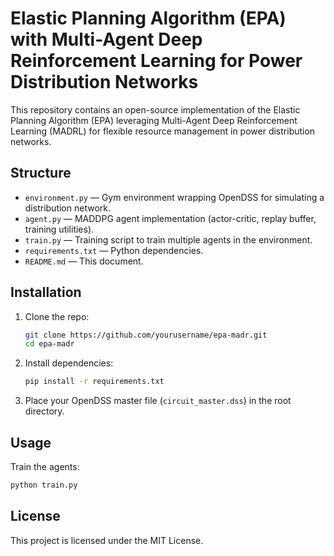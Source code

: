 # Elastic Planning Algorithm (EPA) with Multi-Agent Deep Reinforcement Learning for Power Distribution Networks

This repository contains an open-source implementation of the Elastic Planning Algorithm (EPA) leveraging Multi-Agent Deep Reinforcement Learning (MADRL) for flexible resource management in power distribution networks.

## Structure

- `environment.py` — Gym environment wrapping OpenDSS for simulating a distribution network.
- `agent.py` — MADDPG agent implementation (actor-critic, replay buffer, training utilities).
- `train.py` — Training script to train multiple agents in the environment.
- `requirements.txt` — Python dependencies.
- `README.md` — This document.

## Installation

1. Clone the repo:
   ```bash
   git clone https://github.com/yourusername/epa-madr.git
   cd epa-madr
   ```

2. Install dependencies:
   ```bash
   pip install -r requirements.txt
   ```

3. Place your OpenDSS master file (`circuit_master.dss`) in the root directory.

## Usage

Train the agents:
```bash
python train.py
```

## License

This project is licensed under the MIT License.
